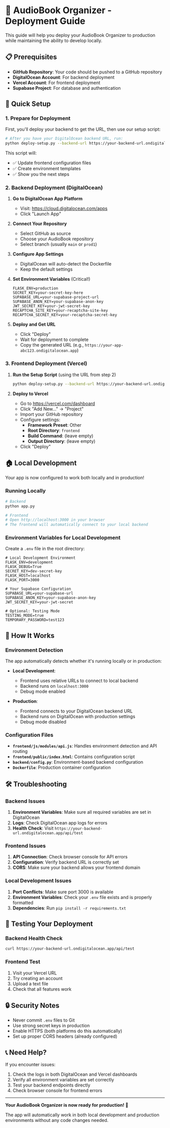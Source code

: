# 🚀 AudioBook Organizer - Deployment Guide

This guide will help you deploy your AudioBook Organizer to production while maintaining the ability to develop locally.

## 📋 Prerequisites

- **GitHub Repository**: Your code should be pushed to a GitHub repository
- **DigitalOcean Account**: For backend deployment
- **Vercel Account**: For frontend deployment  
- **Supabase Project**: For database and authentication

## 🔧 Quick Setup

### 1. **Prepare for Deployment**

First, you'll deploy your backend to get the URL, then use our setup script:

```bash
# After you have your DigitalOcean backend URL, run:
python deploy-setup.py --backend-url https://your-backend-url.ondigitalocean.app
```

This script will:
- ✅ Update frontend configuration files
- ✅ Create environment templates
- ✅ Show you the next steps

### 2. **Backend Deployment (DigitalOcean)**

1. **Go to DigitalOcean App Platform**
   - Visit: https://cloud.digitalocean.com/apps
   - Click "Launch App"

2. **Connect Your Repository**
   - Select GitHub as source
   - Choose your AudioBook repository
   - Select branch (usually `main` or `prod1`)

3. **Configure App Settings**
   - DigitalOcean will auto-detect the Dockerfile
   - Keep the default settings

4. **Set Environment Variables** (Critical!)
   ```
   FLASK_ENV=production
   SECRET_KEY=your-secret-key-here
   SUPABASE_URL=your-supabase-project-url
   SUPABASE_ANON_KEY=your-supabase-anon-key
   JWT_SECRET_KEY=your-jwt-secret-key
   RECAPTCHA_SITE_KEY=your-recaptcha-site-key
   RECAPTCHA_SECRET_KEY=your-recaptcha-secret-key
   ```

5. **Deploy and Get URL**
   - Click "Deploy"
   - Wait for deployment to complete
   - Copy the generated URL (e.g., `https://your-app-abc123.ondigitalocean.app`)

### 3. **Frontend Deployment (Vercel)**

1. **Run the Setup Script** (using the URL from step 2)
   ```bash
   python deploy-setup.py --backend-url https://your-backend-url.ondigitalocean.app
   ```

2. **Deploy to Vercel**
   - Go to https://vercel.com/dashboard
   - Click "Add New..." → "Project"
   - Import your GitHub repository
   - Configure settings:
     - **Framework Preset**: Other
     - **Root Directory**: `frontend`
     - **Build Command**: (leave empty)
     - **Output Directory**: (leave empty)
   - Click "Deploy"

## 🏠 Local Development

Your app is now configured to work both locally and in production!

### Running Locally

```bash
# Backend
python app.py

# Frontend
# Open http://localhost:3000 in your browser
# The frontend will automatically connect to your local backend
```

### Environment Variables for Local Development

Create a `.env` file in the root directory:

```env
# Local Development Environment
FLASK_ENV=development
FLASK_DEBUG=True
SECRET_KEY=dev-secret-key
FLASK_HOST=localhost
FLASK_PORT=3000

# Your Supabase Configuration
SUPABASE_URL=your-supabase-url
SUPABASE_ANON_KEY=your-supabase-anon-key
JWT_SECRET_KEY=your-jwt-secret

# Optional: Testing Mode
TESTING_MODE=true
TEMPORARY_PASSWORD=test123
```

## 🔄 How It Works

### Environment Detection

The app automatically detects whether it's running locally or in production:

- **Local Development**: 
  - Frontend uses relative URLs to connect to local backend
  - Backend runs on `localhost:3000`
  - Debug mode enabled

- **Production**:
  - Frontend connects to your DigitalOcean backend URL
  - Backend runs on DigitalOcean with production settings
  - Debug mode disabled

### Configuration Files

- **`frontend/js/modules/api.js`**: Handles environment detection and API routing
- **`frontend/public/index.html`**: Contains configuration script
- **`backend/config.py`**: Environment-based backend configuration
- **`Dockerfile`**: Production container configuration

## 🛠️ Troubleshooting

### Backend Issues

1. **Environment Variables**: Make sure all required variables are set in DigitalOcean
2. **Logs**: Check DigitalOcean app logs for errors
3. **Health Check**: Visit `https://your-backend-url.ondigitalocean.app/api/test`

### Frontend Issues

1. **API Connection**: Check browser console for API errors
2. **Configuration**: Verify backend URL is correctly set
3. **CORS**: Make sure your backend allows your frontend domain

### Local Development Issues

1. **Port Conflicts**: Make sure port 3000 is available
2. **Environment Variables**: Check your `.env` file exists and is properly formatted
3. **Dependencies**: Run `pip install -r requirements.txt`

## 📱 Testing Your Deployment

### Backend Health Check
```bash
curl https://your-backend-url.ondigitalocean.app/api/test
```

### Frontend Test
1. Visit your Vercel URL
2. Try creating an account
3. Upload a text file
4. Check that all features work

## 🔒 Security Notes

- Never commit `.env` files to Git
- Use strong secret keys in production
- Enable HTTPS (both platforms do this automatically)
- Set up proper CORS headers (already configured)

## 📞 Need Help?

If you encounter issues:

1. Check the logs in both DigitalOcean and Vercel dashboards
2. Verify all environment variables are set correctly
3. Test your backend endpoints directly
4. Check browser console for frontend errors

---

**Your AudioBook Organizer is now ready for production! 🎉**

The app will automatically work in both local development and production environments without any code changes needed. 